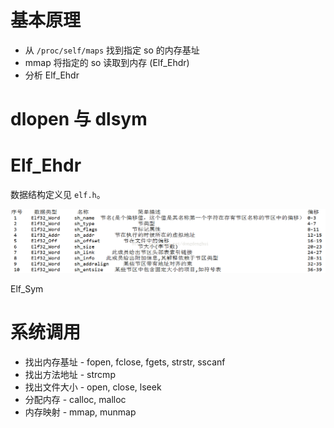 
# 基本原理

+ 从 `/proc/self/maps` 找到指定 so 的内存基址
+ mmap 将指定的 so 读取到内存 (Elf_Ehdr)
+ 分析 Elf_Ehdr

# dlopen 与 dlsym



# Elf_Ehdr
数据结构定义见 `elf.h`。

![](elf_ehdr.png)

Elf_Sym

# 系统调用

+ 找出内存基址 - fopen, fclose, fgets, strstr, sscanf 
+ 找出方法地址 - strcmp
+ 找出文件大小 - open, close, lseek
+ 分配内存 - calloc, malloc
+ 内存映射 - mmap, munmap

